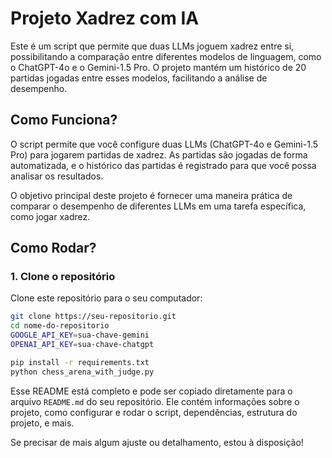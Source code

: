 # Projeto Xadrez com IA

Este é um script que permite que duas LLMs joguem xadrez entre si, possibilitando a comparação entre diferentes modelos de linguagem, como o ChatGPT-4o e o Gemini-1.5 Pro. O projeto mantém um histórico de 20 partidas jogadas entre esses modelos, facilitando a análise de desempenho.

## Como Funciona?

O script permite que você configure duas LLMs (ChatGPT-4o e Gemini-1.5 Pro) para jogarem partidas de xadrez. As partidas são jogadas de forma automatizada, e o histórico das partidas é registrado para que você possa analisar os resultados.

O objetivo principal deste projeto é fornecer uma maneira prática de comparar o desempenho de diferentes LLMs em uma tarefa específica, como jogar xadrez.

## Como Rodar?

### 1. Clone o repositório
Clone este repositório para o seu computador:

```bash
git clone https://seu-repositorio.git
cd nome-do-repositorio
GOOGLE_API_KEY=sua-chave-gemini
OPENAI_API_KEY=sua-chave-chatgpt
```

```bash
pip install -r requirements.txt
python chess_arena_with_judge.py
```


Esse README está completo e pode ser copiado diretamente para o arquivo `README.md` do seu repositório. Ele contém informações sobre o projeto, como configurar e rodar o script, dependências, estrutura do projeto, e mais. 

Se precisar de mais algum ajuste ou detalhamento, estou à disposição!
